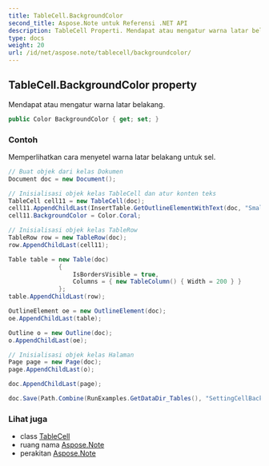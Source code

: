 ```yaml
---
title: TableCell.BackgroundColor
second_title: Aspose.Note untuk Referensi .NET API
description: TableCell Properti. Mendapat atau mengatur warna latar belakang.
type: docs
weight: 20
url: /id/net/aspose.note/tablecell/backgroundcolor/
---
```

## TableCell.BackgroundColor property

Mendapat atau mengatur warna latar belakang.

```csharp
public Color BackgroundColor { get; set; }
```

### Contoh

Memperlihatkan cara menyetel warna latar belakang untuk sel.

```csharp
// Buat objek dari kelas Dokumen
Document doc = new Document();

// Inisialisasi objek kelas TableCell dan atur konten teks
TableCell cell11 = new TableCell(doc);
cell11.AppendChildLast(InsertTable.GetOutlineElementWithText(doc, "Small text"));
cell11.BackgroundColor = Color.Coral;

// Inisialisasi objek kelas TableRow
TableRow row = new TableRow(doc);
row.AppendChildLast(cell11);

Table table = new Table(doc)
              {
                  IsBordersVisible = true,
                  Columns = { new TableColumn() { Width = 200 } }
              };
table.AppendChildLast(row);

OutlineElement oe = new OutlineElement(doc);
oe.AppendChildLast(table);

Outline o = new Outline(doc);
o.AppendChildLast(oe);

// Inisialisasi objek kelas Halaman
Page page = new Page(doc);
page.AppendChildLast(o);

doc.AppendChildLast(page);

doc.Save(Path.Combine(RunExamples.GetDataDir_Tables(), "SettingCellBackGroundColor.pdf"));
```

### Lihat juga

* class [TableCell](../)
* ruang nama [Aspose.Note](../../tablecell/)
* perakitan [Aspose.Note](../../../)


